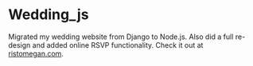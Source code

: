 Wedding_js
==========

Migrated my wedding website from Django to Node.js. Also did a full re-design and added online RSVP functionality. Check it out at [ristomegan.com](https://ristomegan.com).
